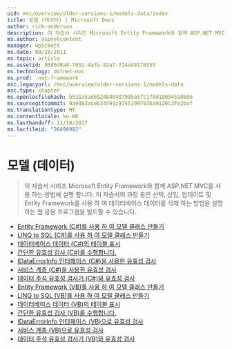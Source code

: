 ```yaml
---
uid: mvc/overview/older-versions-1/models-data/index
title: 모델 (데이터) | Microsoft Docs
author: rick-anderson
description: 이 자습서 시리즈 Microsoft Entity Framework와 함께 ASP.NET MVC를 사용 하는 방법에 설명 합니다. 이 자습서의 진행 되는 동안 웹 응용 프로그램 빌드...
ms.author: aspnetcontent
manager: wpickett
ms.date: 09/28/2011
ms.topic: article
ms.assetid: 9086d8a8-7952-4a7e-82a7-724d48178555
ms.technology: dotnet-mvc
ms.prod: .net-framework
msc.legacyurl: /mvc/overview/older-versions-1/models-data
msc.type: chapter
ms.openlocfilehash: b531a5ad6924840487985a57c178d18d945a0b06
ms.sourcegitcommit: 9a9483aceb34591c97451997036a9120c3fe2baf
ms.translationtype: HT
ms.contentlocale: ko-KR
ms.lasthandoff: 11/10/2017
ms.locfileid: "26499982"
---
```

<a name="models-data"></a>모델 (데이터)
====================
> 이 자습서 시리즈 Microsoft Entity Framework와 함께 ASP.NET MVC를 사용 하는 방법에 설명 합니다. 이 자습서의 과정 동안 선택, 삽입, 업데이트 및 Entity Framework를 사용 하 여 데이터베이스 데이터를 삭제 하는 방법을 설명 하는 웹 응용 프로그램을 빌드할 수 있습니다.


- [Entity Framework (C#)를 사용 하 여 모델 클래스 만들기](creating-model-classes-with-the-entity-framework-cs.md)
- [LINQ to SQL (C#)를 사용 하 여 모델 클래스 만들기](creating-model-classes-with-linq-to-sql-cs.md)
- [데이터베이스 데이터 (C#)의 테이블 표시](displaying-a-table-of-database-data-cs.md)
- [간단한 유효성 검사 (C#)를 수행합니다.](performing-simple-validation-cs.md)
- [IDataErrorInfo 인터페이스 (C#)을 사용한 유효성 검사](validating-with-the-idataerrorinfo-interface-cs.md)
- [서비스 계층 (C#)을 사용한 유효성 검사](validating-with-a-service-layer-cs.md)
- [데이터 주석 유효성 검사기 (C#)와 유효성 검사](validation-with-the-data-annotation-validators-cs.md)
- [Entity Framework (VB)를 사용 하 여 모델 클래스 만들기](creating-model-classes-with-the-entity-framework-vb.md)
- [LINQ to SQL (VB)를 사용 하 여 모델 클래스 만들기](creating-model-classes-with-linq-to-sql-vb.md)
- [데이터베이스 데이터 (VB)의 테이블 표시](displaying-a-table-of-database-data-vb.md)
- [간단한 유효성 검사 (VB)를 수행합니다.](performing-simple-validation-vb.md)
- [IDataErrorInfo 인터페이스 (VB)으로 유효성 검사](validating-with-the-idataerrorinfo-interface-vb.md)
- [서비스 계층 (VB)으로 유효성 검사](validating-with-a-service-layer-vb.md)
- [데이터 주석 유효성 검사기 (VB)와 유효성 검사](validation-with-the-data-annotation-validators-vb.md)
